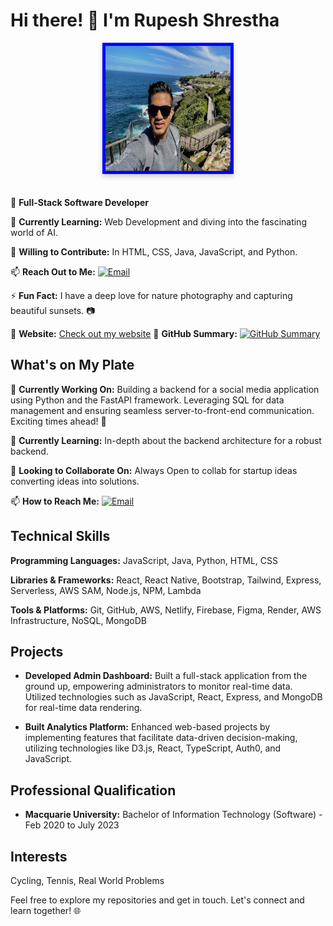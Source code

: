 <!-- Your name and introduction -->
# Hi there! 👋 I'm Rupesh Shrestha

<!-- Centered profile image with border and shadow -->
<p align="center">
  <img src="https://raw.githubusercontent.com/rupesh110/rupesh110/main/Rupesh.JPG" alt="Rupesh Shrestha" width="200" height="200" style="border: 5px solid #00F; box-shadow: 0 4px 8px 0 rgba(0, 0, 0, 0.2); margin-bottom: 20px;">
</p>

<!-- Your role -->
🚀 **Full-Stack Software Developer**

<!-- Learning and contribution -->
🌱 **Currently Learning:** Web Development and diving into the fascinating world of AI.

👯 **Willing to Contribute:** In HTML, CSS, Java, JavaScript, and Python.

<!-- Contact -->
📫 **Reach Out to Me:** [![Email](https://img.shields.io/badge/Email-rupeshshrestha2537%40gmail.com-red)](mailto:rupeshshrestha2537@gmail.com)

<!-- Fun fact -->
⚡ **Fun Fact:** I have a deep love for nature photography and capturing beautiful sunsets. 📷

<!-- Website and GitHub summary -->
🔗 **Website:** [Check out my website](https://admin-frontend-56da.onrender.com/)
🔗 **GitHub Summary:** [![GitHub Summary](https://img.shields.io/badge/GitHub-Summary-brightgreen)](https://profile-summary-for-github.com/user/rupesh110)

<!-- What you're working on -->
## What's on My Plate

🔭 **Currently Working On:** Building a backend for a social media application using Python and the FastAPI framework. Leveraging SQL for data management and ensuring seamless server-to-front-end communication. Exciting times ahead! 🚀

🌱 **Currently Learning:** In-depth about the backend architecture for a robust backend.

👯 **Looking to Collaborate On:** Always Open to collab for startup ideas converting ideas into solutions.

<!-- How to reach you -->
📫 **How to Reach Me:** [![Email](https://img.shields.io/badge/Email-rupeshshrestha2537%40gmail.com-red)](mailto:rupeshshrestha2537@gmail.com)

<!-- Technical skills -->
## Technical Skills

**Programming Languages:** JavaScript, Java, Python, HTML, CSS

**Libraries & Frameworks:** React, React Native, Bootstrap, Tailwind, Express, Serverless, AWS SAM, Node.js, NPM, Lambda

**Tools & Platforms:** Git, GitHub, AWS, Netlify, Firebase, Figma, Render, AWS Infrastructure, NoSQL, MongoDB

<!-- Highlighted projects -->
## Projects

- **Developed Admin Dashboard:** Built a full-stack application from the ground up, empowering administrators to monitor real-time data. Utilized technologies such as JavaScript, React, Express, and MongoDB for real-time data rendering.

- **Built Analytics Platform:** Enhanced web-based projects by implementing features that facilitate data-driven decision-making, utilizing technologies like D3.js, React, TypeScript, Auth0, and JavaScript.

<!-- Education -->
## Professional Qualification

- **Macquarie University:** Bachelor of Information Technology (Software) - Feb 2020 to July 2023

<!-- Interests -->
## Interests

Cycling, Tennis, Real World Problems

<!-- Conclusion -->
Feel free to explore my repositories and get in touch. Let's connect and learn together! 🌐

